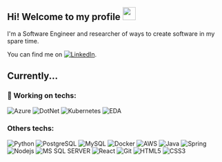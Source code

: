 ## Hi! Welcome to my profile <img src="https://raw.githubusercontent.com/MartinHeinz/MartinHeinz/master/wave.gif" width="30px" height="30px">

I'm a Software Engineer and researcher of ways to create software in my spare time.

You can find me on [![LinkedIn][1.2]][1].

[1.2]: https://img.icons8.com/color/22/000000/linkedin.png (LinkedIn icon)
[1]: www.linkedin.com/in/luanmds

## Currently...

### :briefcase: Working on techs: 
![Azure](https://img.shields.io/badge/-Azure-0078D4?style=flat-square&logo=microsoftazure&logoColor=white)
![DotNet](https://img.shields.io/badge/-.NET-5C2D91?style=flat-square&logo=.net&logoColor=white&logoWidth=25)
![Kubernetes](https://img.shields.io/badge/-Kubernetes-316AE0?style=flat-square&logo=kubernetes&logoColor=white)
![EDA](https://img.shields.io/badge/Event%20Driven%20Architecture-yellowgreen?style=flat-square)

### Others techs:
![Python](https://img.shields.io/badge/-Python-007396?style=flat-square&logo=python&logoColor=white)
![PostgreSQL](https://img.shields.io/badge/-PostgreSQL-336791?style=flat-square&logo=postgreSQL&logoColor=white)
![MySQL](https://img.shields.io/badge/-MySQL-00758F?style=flat-square&logo=mysql&logoColor=white)
![Docker](https://img.shields.io/badge/-Docker-46a2f1?style=flat-square&logo=docker&logoColor=white)
![AWS](https://img.shields.io/badge/-AWS-232F3E?style=flat-square&logo=amazon-aws&logoColor=white)
![Java](https://img.shields.io/badge/-Java-007396?style=flat-square&logo=java&logoColor=white)
![Spring](https://img.shields.io/badge/-Spring-6db33f?style=flat-square&logo=spring&logoColor=white)
![Nodejs](https://img.shields.io/badge/-Node.js-43853d?style=flat-square&logo=Node.js&logoColor=white)
![MS SQL SERVER](https://img.shields.io/badge/-MSSQL-CC2927?style=flat-square&logo=microsoftsqlserver&logoColor=white)
![React](https://img.shields.io/badge/-React-61dafb?style=flat-square&logo=react&logoColor=white)
![Git](https://img.shields.io/badge/-Git-F05032?style=flat-square&logo=git&logoColor=white)
![HTML5](https://img.shields.io/badge/-HTML5-E34F26?style=flat-square&logo=html5&logoColor=white)
![CSS3](https://img.shields.io/badge/-CSS3-549FDE?style=flat-square&logo=css3&logoColor=white)



